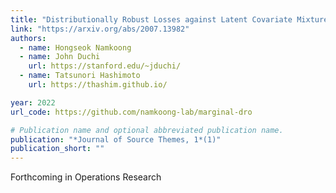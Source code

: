 ```yaml
---
title: "Distributionally Robust Losses against Latent Covariate Mixtures"
link: "https://arxiv.org/abs/2007.13982"
authors:
  - name: Hongseok Namkoong
  - name: John Duchi
    url: https://stanford.edu/~jduchi/
  - name: Tatsunori Hashimoto
    url: https://thashim.github.io/

year: 2022
url_code: https://github.com/namkoong-lab/marginal-dro

# Publication name and optional abbreviated publication name.
publication: "*Journal of Source Themes, 1*(1)"
publication_short: ""
---
```


Forthcoming in Operations Research